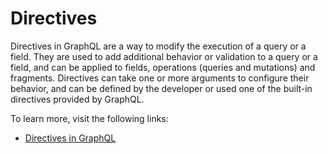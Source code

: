# Directives

Directives in GraphQL are a way to modify the execution of a query or a field. They are used to add additional behavior or validation to a query or a field, and can be applied to fields, operations (queries and mutations) and fragments. Directives can take one or more arguments to configure their behavior, and can be defined by the developer or used one of the built-in directives provided by GraphQL.

To learn more, visit the following links:

- [Directives in GraphQL](https://graphql.org/learn/queries/#directives)
